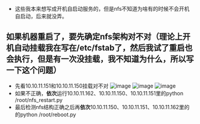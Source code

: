 * 这些我本来想写成开机自启动服务的，但是nfs不知道为啥有的时候不会开机自启动，后来就没弄。
## 如果机器重启了，要先确定nfs架构对不对（理论上开机自动挂载我在写在/etc/fstab了，然后我试了重启也会执行，但是有一次没挂载，我不知道为什么，所以写一下这个问题）
* 先看10.10.11.151和10.10.11.150挂载对不对
![image](https://github.com/YuanliangZhang/temp_note/blob/master/%E6%9E%B6%E6%9E%84nfs.png)
![image](https://github.com/YuanliangZhang/temp_note/blob/master/150%E6%8C%82%E8%BD%BD.png)
![image](https://github.com/YuanliangZhang/temp_note/blob/master/151%E6%8C%82%E8%BD%BD.png)
* 如果不正确，**依次**运行10.10.11.162、10.10.11.150、10.10.11.151里的python /root/nfs_restart.py
* 最后检测nfs结构正确之后再**依次**10.10.11.150、10.10.11.151、10.10.11.162里的的python /root/reboot.py
